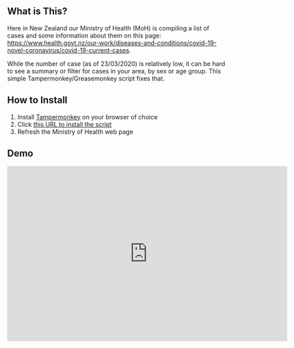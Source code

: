 ## What is This?

Here in New Zealand our Ministry of Health (MoH) is compiling a list of cases and some information about them on this page: https://www.health.govt.nz/our-work/diseases-and-conditions/covid-19-novel-coronavirus/covid-19-current-cases.

While the number of case (as of 23/03/2020) is relatively low, it can be hard to see a summary or filter for cases in your area, by sex or age group. This simple Tampermonkey/Greasemonkey script fixes that.

## How to Install

1. Install [Tampermonkey](https://www.tampermonkey.net/) on your browser of choice
2. Click [this URL to install the script](https://github.com/finnito/nz-covid-19-cases-table-filter/raw/master/covid-19-moh-filter.user.js)
3. Refresh the Ministry of Health web page

## Demo

<iframe width="646" height="404" src="https://www.youtube.com/embed/8BdrSyWYH94" frameborder="0" allow="accelerometer; autoplay; encrypted-media; gyroscope; picture-in-picture" allowfullscreen></iframe>

